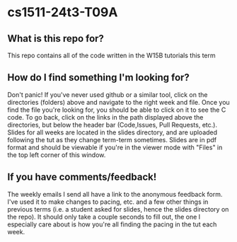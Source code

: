 # cs1511-24t3-T09A
## What is this repo for?
This repo contains all of the code written in the W15B tutorials this term


## How do I find something I'm looking for?
Don't panic! If you've never used github or a similar tool, click on the directories (folders) above and navigate to the right week and file. Once you find the file you're looking for, you should be able to click on it to see the C code.
To go back, click on the links in the path displayed above the directories, but below the header bar (Code,Issues, Pull Requests, etc.).
Slides for all weeks are located in the slides directory, and are uploaded following the tut as they change term-term sometimes.
Slides are in pdf format and should be viewable if you're in the viewer mode with "Files" in the top left corner of this window.

## If you have comments/feedback!
The weekly emails I send all have a link to the anonymous feedback form. I've used it to make changes to pacing, etc. and a few other things in previous terms (i.e. a student asked for slides, hence the slides directory on the repo).
It should only take a couple seconds to fill out, the one I especially care about is how you're all finding the pacing in the tut each week.


